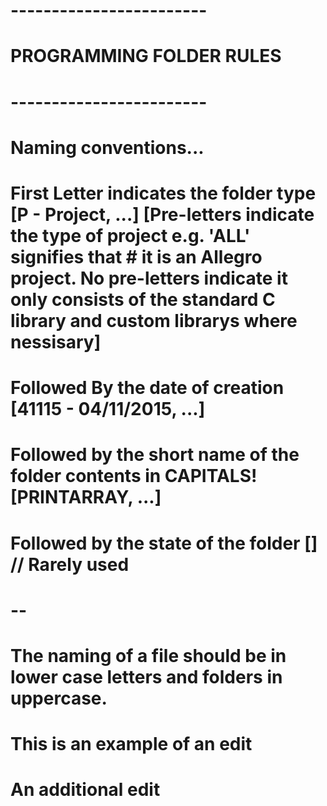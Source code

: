 # ------------------------
# PROGRAMMING FOLDER RULES
# ------------------------
# 
# Naming conventions...
#         First Letter indicates the folder type [P - Project, ...] [Pre-letters indicate the type of project e.g. 'ALL' signifies that # it is an Allegro project. No pre-letters indicate it only consists of the standard C library and custom librarys where nessisary]
#	Followed By the date of creation [41115 - 04/11/2015, ...]
#	Followed by the short name of the folder contents in CAPITALS! [PRINTARRAY, ...]
#	Followed by the state of the folder [] // Rarely used
#	--
#	The naming of a file should be in lower case letters and folders in uppercase.

# This is an example of an edit
# An additional edit
